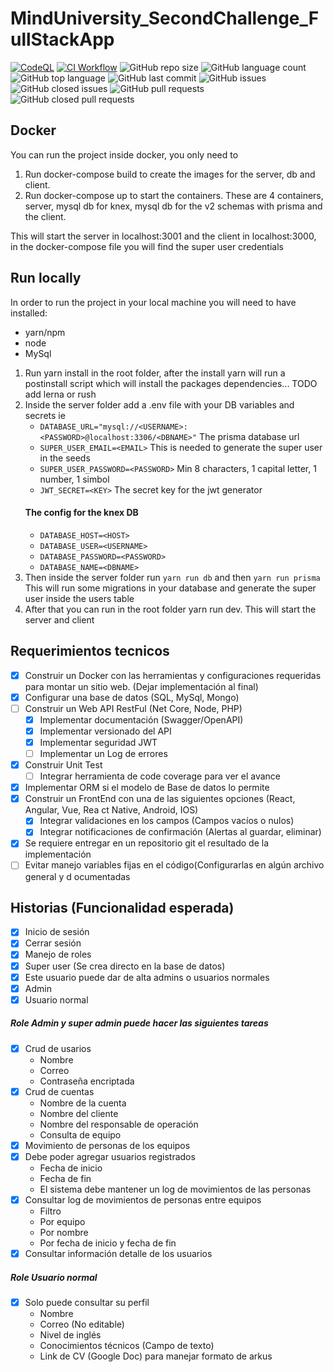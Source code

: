 # MindUniversity_SecondChallenge_FullStackApp

[![CodeQL](https://github.com/JoshuaVM95/MindUniversity_SecondChallenge_FullStackApp/actions/workflows/codeql-analysis.yml/badge.svg?branch=master)](https://github.com/JoshuaVM95/MindUniversity_SecondChallenge_FullStackApp/actions/workflows/codeql-analysis.yml) [![CI Workflow](https://github.com/JoshuaVM95/MindUniversity_SecondChallenge_FullStackApp/actions/workflows/pull_request.yml/badge.svg)](https://github.com/JoshuaVM95/MindUniversity_SecondChallenge_FullStackApp/actions/workflows/pull_request.yml) ![GitHub repo size](https://img.shields.io/github/repo-size/JoshuaVM95/MindUniversity_SecondChallenge_FullStackApp) ![GitHub language count](https://img.shields.io/github/languages/count/JoshuaVM95/MindUniversity_SecondChallenge_FullStackApp) ![GitHub top language](https://img.shields.io/github/languages/top/JoshuaVM95/MindUniversity_SecondChallenge_FullStackApp) ![GitHub last commit](https://img.shields.io/github/last-commit/JoshuaVM95/MindUniversity_SecondChallenge_FullStackApp) ![GitHub issues](https://img.shields.io/github/issues-raw/JoshuaVM95/MindUniversity_SecondChallenge_FullStackApp) ![GitHub closed issues](https://img.shields.io/github/issues-closed/JoshuaVM95/MindUniversity_SecondChallenge_FullStackApp) ![GitHub pull requests](https://img.shields.io/github/issues-pr/JoshuaVM95/MindUniversity_SecondChallenge_FullStackApp) ![GitHub closed pull requests](https://img.shields.io/github/issues-pr-closed/JoshuaVM95/MindUniversity_SecondChallenge_FullStackApp)

## Docker

You can run the project inside docker, you only need to

1. Run docker-compose build to create the images for the server, db and client.
2. Run docker-compose up to start the containers. These are 4 containers, server, mysql db for knex, mysql db for the v2 schemas with prisma and the client.

This will start the server in localhost:3001 and the client in localhost:3000, in the docker-compose file you will find the super user credentials

## Run locally

In order to run the project in your local machine you will need to have installed:

- yarn/npm
- node
- MySql

1. Run yarn install in the root folder, after the install yarn will run a postinstall script which will install the packages dependencies... TODO add lerna or rush
2. Inside the server folder add a .env file with your DB variables and secrets
   ie
   - `DATABASE_URL="mysql://<USERNAME>:<PASSWORD>@localhost:3306/<DBNAME>"` The prisma database url
   - `SUPER_USER_EMAIL=<EMAIL>` This is needed to generate the super user in the seeds
   - `SUPER_USER_PASSWORD=<PASSWORD>` Min 8 characters, 1 capital letter, 1 number, 1 simbol
   - `JWT_SECRET=<KEY>` The secret key for the jwt generator
   #### The config for the knex DB
   - `DATABASE_HOST=<HOST>`
   - `DATABASE_USER=<USERNAME>`
   - `DATABASE_PASSWORD=<PASSWORD>`
   - `DATABASE_NAME=<DBNAME>`
3. Then inside the server folder run `yarn run db` and then `yarn run prisma` This will run some migrations in your database and generate the super user inside the users table
4. After that you can run in the root folder yarn run dev. This will start the server and client

## Requerimientos tecnicos

- [x] Construir un Docker con las herramientas y configuraciones requeridas para montar
      un sitio web. (Dejar implementación al final)
- [x] Configurar una base de datos (SQL, MySql, Mongo)
- [ ] Construir un Web API RestFul (Net Core, Node, PHP)
  - [x] Implementar documentación (Swagger/OpenAPI)
  - [x] Implementar versionado del API
  - [x] Implementar seguridad JWT
  - [ ] Implementar un Log de errores
- [x] Construir Unit Test
  - [ ] Integrar herramienta de code coverage para ver el avance
- [x] Implementar ORM si el modelo de Base de datos lo permite
- [x] Construir un FrontEnd con una de las siguientes opciones (React, Angular, Vue, Rea
      ct Native, Android, IOS)
  - [x] Integrar validaciones en los campos (Campos vacíos o nulos)
  - [x] Integrar notificaciones de confirmación (Alertas al guardar, eliminar)
- [x] Se requiere entregar en un repositorio git el resultado de la implementación
- [ ] Evitar manejo variables fijas en el código(Configurarlas en algún archivo general y d
      ocumentadas

## Historias (Funcionalidad esperada)

- [x] Inicio de sesión
- [x] Cerrar sesión
- [x] Manejo de roles
- [x] Super user (Se crea directo en la base de datos)
- [x] Este usuario puede dar de alta admins o usuarios normales
- [x] Admin
- [x] Usuario normal

##### Role Admin y super admin puede hacer las siguientes tareas

- [x] Crud de usarios
  - Nombre
  - Correo
  - Contraseña encriptada
- [x] Crud de cuentas
  - Nombre de la cuenta
  - Nombre del cliente
  - Nombre del responsable de operación
  - Consulta de equipo
- [x] Movimiento de personas de los equipos
- [x] Debe poder agregar usuarios registrados
  - Fecha de inicio
  - Fecha de fin
  - El sistema debe mantener un log de movimientos de las personas
- [x] Consultar log de movimientos de personas entre equipos
  - Filtro
  - Por equipo
  - Por nombre
  - Por fecha de inicio y fecha de fin
- [x] Consultar información detalle de los usuarios

##### Role Usuario normal

- [x] Solo puede consultar su perfil
  - Nombre
  - Correo (No editable)
  - Nivel de inglés
  - Conocimientos técnicos (Campo de texto)
  - Link de CV (Google Doc) para manejar formato de arkus
